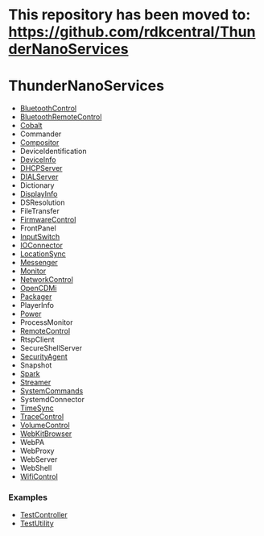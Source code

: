 # This repository has been moved to: https://github.com/rdkcentral/ThunderNanoServices

# ThunderNanoServices
* [BluetoothControl](BluetoothControl/doc/BluetoothControlPlugin.md)
* [BluetoothRemoteControl](BluetoothRemoteControl/doc/BluetoothRemoteControlPlugin.md)
* [Cobalt](Cobalt/doc/CobaltPlugin.md)
* Commander
* [Compositor](Compositor/doc/CompositorPlugin.md)
* DeviceIdentification
* [DeviceInfo](DeviceInfo/doc/DeviceInfoPlugin.md)
* [DHCPServer](DHCPServer/doc/DHCPServerPlugin.md)
* [DIALServer](DIALServer/doc/DIALServerPlugin.md)
* Dictionary
* [DisplayInfo](DisplayInfo/doc/DisplayInfoPlugin.md)
* DSResolution
* FileTransfer
* [FirmwareControl](FirmwareControl/doc/FirmwareControlPlugin.md)
* FrontPanel
* [InputSwitch](InputSwitch/doc/InputSwitchPlugin.md)
* [IOConnector](IOConnector/doc/IOConnectorPlugin.md)
* [LocationSync](LocationSync/doc/LocationSyncPlugin.md)
* [Messenger](Messenger/doc/MessengerPlugin.md)
* [Monitor](Monitor/doc/MonitorPlugin.md)
* [NetworkControl](NetworkControl/doc/NetworkControlPlugin.md)
* [OpenCDMi](OpenCDMi/doc/OpenCDMiPlugin.md)
* [Packager](Packager/doc/PackagerPlugin.md)
* PlayerInfo
* [Power](Power/doc/PowerPlugin.md)
* ProcessMonitor
* [RemoteControl](RemoteControl/doc/RemoteControlPlugin.md)
* RtspClient
* SecureShellServer
* [SecurityAgent](SecurityAgent/doc/SecurityAgentPlugin.md)
* Snapshot
* [Spark](Spark/doc/SparkPlugin.md)
* [Streamer](Streamer/doc/StreamerPlugin.md)
* [SystemCommands](SystemCommands/doc/SystemCommandsPlugin.md)
* SystemdConnector
* [TimeSync](TimeSync/doc/TimeSyncPlugin.md)
* [TraceControl](TraceControl/doc/TraceControlPlugin.md)
* [VolumeControl](VolumeControl/doc/VolumeControlPlugin.md)
* [WebKitBrowser](WebKitBrowser/doc/WebKitBrowserPlugin.md)
* WebPA
* WebProxy
* WebServer
* WebShell
* [WifiControl](WifiControl/doc/WifiControlPlugin.md)

### Examples
* [TestController](examples/TestController/doc/TestControllerPlugin.md)
* [TestUtility](examples/TestUtility/doc/TestUtilityPlugin.md)

